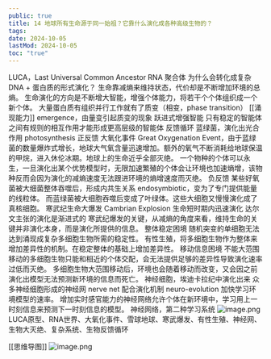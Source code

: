 ```yaml
---
public: true
title: 14 地球所有生命源于同一始祖？它靠什么演化成各种高级生物的？
tags:
date: 2024-10-05
lastMod: 2024-10-05
toc: "true"
---
```




LUCA，Last Universal Common Ancestor
RNA 聚合体
为什么会转化成复杂 DNA + 蛋白质的形式演化？
生命靠减熵来维持状态，代价却是不断增加环境的总熵。
生命演化的方向是不断增大智能，增强个体能力，将若干个个体组织成一个新个体。
大量蛋白质有组织并行工作就有了质变（相变，phase transition）
[[涌现能力]] emergence，由量变引起质变的现象
跃进式增强智能
只有稳定的智能体之间有规则的相互作用才能形成更高层级的智能体
反馈循环
蓝绿菌，演化出光合作用 photosynthesis
正反馈
大氧化事件 Great Oxygenation Event，由于蓝绿菌的数量爆炸式增长，地球大气氧含量迅速增加。额外的氧气不断消耗给地球保温的甲烷，进入休伦冰期。地球上的生命近乎全部灭绝。
一个物种的个体可以永生，一旦演化出某个优势模型时，无限加速繁殖的个体会让环境也加速熵增，该物种反而会因为演化的减熵速度无法跟进环境的熵增速度而灭绝。
负反馈
某些好氧菌被大细菌整体吞噬后，形成内共生关系 endosymbiotic，变为了专门提供能量的线粒体。 而蓝绿菌被大细胞吞噬后变成了叶绿体。这些大细胞又慢慢演化成了真核细胞。
寒武纪生命大爆发 Cambrian Explosion
生命短时期内迅速演化
达尔文主张的演化是渐进式的
寒武纪爆发的关键，从减熵的角度来看，维持生命的关键并非演化本身，而是演化所提供的信息。
整体稳定困境
随机突变的单细胞无法达到涌现成复杂多细胞生物所需的稳定性。
有性生殖，将多细胞生物作为整体来增加差异性的机制。在稳定整体的基础上增加差异性。
移动信息困境
不能大范围移动的多细胞生物只能和相近的个体交配，会无法提供足够的差异性导致演化速率过低而灭绝。
多细胞生物大范围移动后，环境也会随着移动而改变，又会因之前演化出模型无法预测新环境的信息而死亡。
神经细胞，埃迪卡拉纪中演化出来
众多神经细胞形成的神经网 nerve net 配合演化机制 neuro-evolution 加快学习环境模型的速率。
增加实时感官能力的神经网络允许个体在新环境中，学习用上一时刻信息来预测下一时刻信息的模型。
神经网络，第二种学习系统
![image.png](/assets/image_1696747683130_0.png)
LUCA原型、RNA世界、大氧化事件、雪球地球、寒武爆发、有性生殖、神经网、生物大灭绝、复杂系统、生物反馈循环

[[思维导图]]
![image.png](/assets/image_1696749101642_0.png)